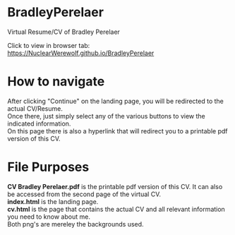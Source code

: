 # BradleyPerelaer
Virtual Resume/CV of Bradley Perelaer

Click to view in browser tab: https://NuclearWerewolf.github.io/BradleyPerelaer

# How to navigate
After clicking "Continue" on the landing page, you will be redirected to the actual CV/Resume.<br>
Once there, just simply select any of the various buttons to view the indicated information.<br>
On this page there is also a hyperlink that will redirect you to a printable pdf version of this CV.

# File Purposes
**CV Bradley Perelaer.pdf** is the printable pdf version of this CV. It can also be accessed from the second page of the virtual CV.<br>
**index.html** is the landing page. <br>
**cv.html** is the page that contains the actual CV and all relevant information you need to know about me. <br>
Both png's are mereley the backgrounds used.
